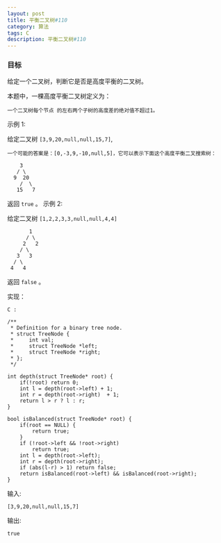 ```yaml
---
layout: post
title: 平衡二叉树#110
category: 算法
tags: C
description: 平衡二叉树#110
--- 
```


### 目标

给定一个二叉树，判断它是否是高度平衡的二叉树。

本题中，一棵高度平衡二叉树定义为：

	一个二叉树每个节点 的左右两个子树的高度差的绝对值不超过1。

示例 1:

给定二叉树 `[3,9,20,null,null,15,7]`,
	
	一个可能的答案是：[0,-3,9,-10,null,5]，它可以表示下面这个高度平衡二叉搜索树：
	
	    3
	   / \
	  9  20
	    /  \
	   15   7

返回 `true` 。
示例 2:

给定二叉树 `[1,2,2,3,3,null,null,4,4]`

	       1
	      / \
	     2   2
	    / \
	   3   3
	  / \
	 4   4
返回 `false` 。

实现：

`C :`
	
	/**
	 * Definition for a binary tree node.
	 * struct TreeNode {
	 *     int val;
	 *     struct TreeNode *left;
	 *     struct TreeNode *right;
	 * };
	 */
	
	int depth(struct TreeNode* root) {
	    if(!root) return 0;
	    int l = depth(root->left) + 1;
	    int r = depth(root->right)  + 1;
	    return l > r ? l : r;
	}
	
	bool isBalanced(struct TreeNode* root) {
	    if(root == NULL) {
	        return true;
	    }
	    if (!root->left && !root->right)
	        return true;
	    int l = depth(root->left);
	    int r = depth(root->right);
	    if (abs(l-r) > 1) return false;  
	    return isBalanced(root->left) && isBalanced(root->right);  
	}


输入:

	[3,9,20,null,null,15,7]
	
输出:

	true

